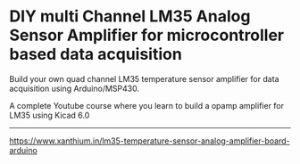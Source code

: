 # DIY multi Channel LM35 Analog Sensor Amplifier for microcontroller based data acquisition

Build your own quad channel LM35 temperature sensor amplifier for data acquisition using Arduino/MSP430.

A complete Youtube course where you learn to build a opamp amplifier for LM35 using Kicad 6.0 

------------------------------------------------------------------------------------------------------

https://www.xanthium.in/lm35-temperature-sensor-analog-amplifier-board-arduino
 
